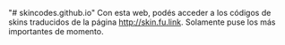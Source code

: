 "# skincodes.github.io" 
Con esta web, podés acceder a los códigos de skins traducidos de la página http://skin.fu.link. Solamente puse los más importantes de momento.
